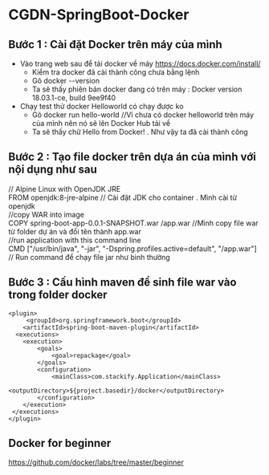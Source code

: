 # CGDN-SpringBoot-Docker
## Bước 1 : Cài đặt Docker trên máy của mình
+ Vào trang web sau để tải docker về máy https://docs.docker.com/install/ <br>
    + Kiểm tra docker đã cài thành công chưa bằng lệnh <br>
    + Gõ docker --version <br>
    + Ta sẽ thấy phiên bản docker đang có trên máy : Docker version 18.03.1-ce, build 9ee9f40 <br>
+ Chạy test thử docker Helloworld có chạy được ko <br>
    + Gõ docker run hello-world //Vì chưa có docker helloworld trên máy của mình nên nó sẽ lên Docker Hub tải về <br>
    + Ta sẽ thấy chữ Hello from Docker! . Như vậy ta đã cài thành công <br>
## Bước 2 : Tạo file docker trên dựa án của mình với nội dụng như sau
// Alpine Linux with OpenJDK JRE <br>
FROM openjdk:8-jre-alpine // Cài đặt JDK cho container . Mình cài từ openjdk <br>
//copy WAR into image <br>
COPY spring-boot-app-0.0.1-SNAPSHOT.war /app.war //Mình copy file war từ folder dự án và đổi tên thành app.war <br>
//run application with this command line  <br>
CMD ["/usr/bin/java", "-jar", "-Dspring.profiles.active=default", "/app.war"] // Run command để chạy file jar như bình thường <br>

## Bước 3 : Cấu hình maven để sinh file war vào trong folder docker <br>

    <plugin>
         <groupId>org.springframework.boot</groupId>
        <artifactId>spring-boot-maven-plugin</artifactId>
      <executions>
        <execution>
            <goals>
                <goal>repackage</goal>
            </goals>
            <configuration>
                <mainClass>com.stackify.Application</mainClass>
                <outputDirectory>${project.basedir}/docker</outputDirectory>
            </configuration>
        </execution>
     </executions>
    </plugin>

## Docker for beginner
https://github.com/docker/labs/tree/master/beginner